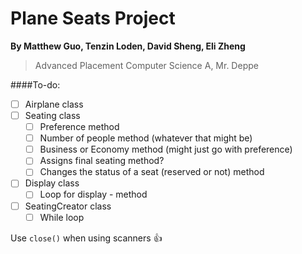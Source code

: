 # Plane Seats Project
**By Matthew Guo, Tenzin Loden, David Sheng, Eli Zheng**
> Advanced Placement Computer Science A, Mr. Deppe

####To-do:
  - [ ] Airplane class
  - [ ] Seating class
    - [ ] Preference method
    - [ ] Number of people method (whatever that might be)
    - [ ] Business or Economy method (might just go with preference)
    - [ ] Assigns final seating method?
    - [ ] Changes the status of a seat (reserved or not) method
  - [ ] Display class
    - [ ] Loop for display - method
  - [ ] SeatingCreator class
    - [ ] While loop

Use ```close()``` when using scanners :+1:

